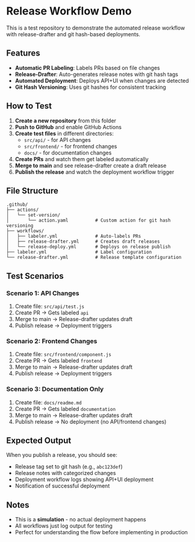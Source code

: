 # Release Workflow Demo

This is a test repository to demonstrate the automated release workflow with release-drafter and git hash-based deployments.

## Features

- **Automatic PR Labeling**: Labels PRs based on file changes
- **Release-Drafter**: Auto-generates release notes with git hash tags
- **Automated Deployment**: Deploys API+UI when changes are detected
- **Git Hash Versioning**: Uses git hashes for consistent tracking

## How to Test

1. **Create a new repository** from this folder
2. **Push to GitHub** and enable GitHub Actions
3. **Create test files** in different directories:
   - `src/api/` - for API changes
   - `src/frontend/` - for frontend changes
   - `docs/` - for documentation changes
4. **Create PRs** and watch them get labeled automatically
5. **Merge to main** and see release-drafter create a draft release
6. **Publish the release** and watch the deployment workflow trigger

## File Structure

```
.github/
├── actions/
│   └── set-version/
│       └── action.yaml          # Custom action for git hash versioning
├── workflows/
│   ├── labeler.yml              # Auto-labels PRs
│   ├── release-drafter.yml      # Creates draft releases
│   └── release-deploy.yml       # Deploys on release publish
├── labeler.yml                  # Label configuration
└── release-drafter.yml          # Release template configuration
```

## Test Scenarios

### Scenario 1: API Changes

1. Create file: `src/api/test.js`
2. Create PR → Gets labeled `api`
3. Merge to main → Release-drafter updates draft
4. Publish release → Deployment triggers

### Scenario 2: Frontend Changes

1. Create file: `src/frontend/component.js`
2. Create PR → Gets labeled `frontend`
3. Merge to main → Release-drafter updates draft
4. Publish release → Deployment triggers

### Scenario 3: Documentation Only

1. Create file: `docs/readme.md`
2. Create PR → Gets labeled `documentation`
3. Merge to main → Release-drafter updates draft
4. Publish release → No deployment (no API/frontend changes)

## Expected Output

When you publish a release, you should see:

- Release tag set to git hash (e.g., `abc123def`)
- Release notes with categorized changes
- Deployment workflow logs showing API+UI deployment
- Notification of successful deployment

## Notes

- This is a **simulation** - no actual deployment happens
- All workflows just log output for testing
- Perfect for understanding the flow before implementing in production
